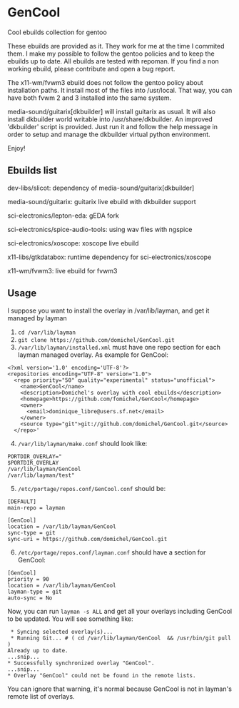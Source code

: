 # GenCool
Cool ebuilds collection for gentoo

These ebuilds are provided as it. They work for me at the time I commited them.
I make my possible to follow the gentoo policies and to keep the ebuilds up to date.
All ebuilds are tested with repoman.
If you find a non working ebuild, please contribute and open a bug report.

The x11-wm/fvwm3 ebuild does not follow the gentoo policy about installation paths.
It install most of the files into /usr/local.
That way, you can have both fvwm 2 and 3 installed into the same system.

media-sound/guitarix[dkbuilder] will install guitarix as usual.
It will also install dkbuilder world writable into /usr/share/dkbuilder.
An improved 'dkbuilder' script is provided. Just run it and follow the help message in order to setup and manage the dkbuilder virtual python environment.

Enjoy!

## Ebuilds list
dev-libs/slicot: dependency of media-sound/guitarix[dkbuilder]

media-sound/guitarix: guitarix live ebuild with dkbuilder support

sci-electronics/lepton-eda: gEDA fork

sci-electronics/spice-audio-tools: using wav files with ngspice

sci-electronics/xoscope: xoscope live ebuild

x11-libs/gtkdatabox: runtime dependency for sci-electronics/xoscope

x11-wm/fvwm3: live ebuild for fvwm3

## Usage
I suppose you want to install the overlay in /var/lib/layman, and get it managed by layman

1) `cd /var/lib/layman`
2) `git clone https://github.com/domichel/GenCool.git`
3) `/var/lib/layman/installed.xml` must have one repo section for each layman managed overlay. As example for GenCool:
```
<?xml version='1.0' encoding='UTF-8'?>
<repositories encoding="UTF-8" version="1.0">
  <repo priority="50" quality="experimental" status="unofficial">
    <name>GenCool</name>
    <description>Domichel's overlay with cool ebuilds</description>
    <homepage>https://github.com/fomichel/GenCool</homepage>
    <owner>
      <email>dominique_libre@users.sf.net</email>
    </owner>
    <source type="git">git://github.com/domichel/GenCool.git</source>
  </repo>'
```
4)  `/var/lib/layman/make.conf` should look like:
```
PORTDIR_OVERLAY="
$PORTDIR_OVERLAY
/var/lib/layman/GenCool
/var/lib/layman/test"
```
5) `/etc/portage/repos.conf/GenCool.conf` should be:
```
[DEFAULT]
main-repo = layman

[GenCool]
location = /var/lib/layman/GenCool
sync-type = git
sync-uri = https://github.com/domichel/GenCool.git
```
6) `/etc/portage/repos.conf/layman.conf` should have a section for GenCool:
```
[GenCool]
priority = 90
location = /var/lib/layman/GenCool
layman-type = git
auto-sync = No
```
Now, you can run `layman -s ALL` and get all your overlays including GenCool to be updated.
You will see something like:
```
 * Syncing selected overlay(s)...
 * Running Git... # ( cd /var/lib/layman/GenCool  && /usr/bin/git pull )
Already up to date.
...snip...
* Successfully synchronized overlay "GenCool".
...snip...
* Overlay "GenCool" could not be found in the remote lists.
``` 
You can ignore that warning, it's normal because GenCool is not in layman's remote list of overlays. 
